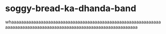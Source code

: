# soggy-bread-ka-dhanda-band
whaaaaaaaaaaaaaaaaaaaaaaaaaaaaaaaaaaaaaaaaaaaaaaaaaaaaaaaaaaaaaaaaaaaaaaaaaaaaaaaaaaaaaaaaaaaaaaaaaaaaaaaaaaaaaaaaaaa

